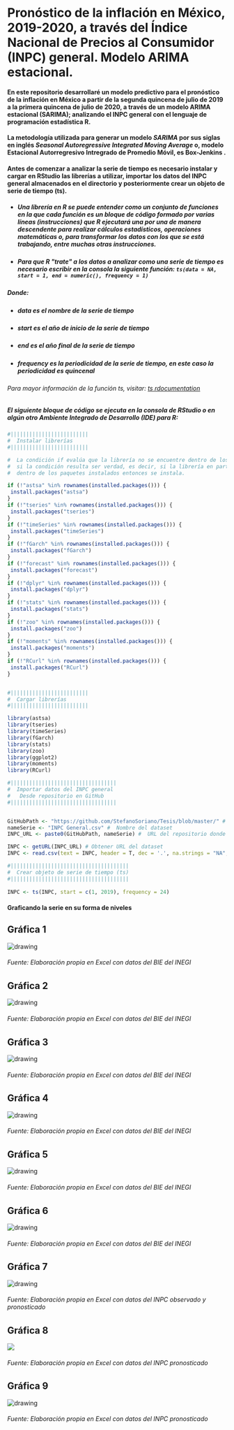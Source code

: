 # Pronóstico de la inflación en México, 2019-2020, a través del Índice Nacional de Precios al Consumidor (INPC) general. Modelo ARIMA estacional.

#### En este repositorio desarrollaré un modelo predictivo para el pronóstico de la inflación en México a partir de la segunda quincena de julio de 2019 a la primera quincena de julio de 2020, a través de un modelo ARIMA estacional (SARIMA); analizando el INPC general con el lenguaje de programación estadística R. 
#### La metodología utilizada para generar un modelo *SARIMA* por sus siglas en inglés *Seasonal Autoregressive Integrated Moving Average* o, modelo Estacional Autorregresivo Intregrado de Promedio Móvil, es Box-Jenkins .

#### Antes de comenzar a analizar la serie de tiempo es necesario instalar y cargar en RStudio las librerías a utilizar, importar los datos del INPC general almacenados en el directorio y posteriormente crear un objeto de serie de tiempo (ts).

* ##### Una librería en R se puede entender como un conjunto de funciones en la que cada función es un bloque de código formado por varias líneas (instrucciones) que R ejecutará una por una de manera descendente para realizar cálculos estadísticos, operaciones matemáticas o, para transformar los datos con los que se está trabajando, entre muchas otras instrucciones.

* ##### Para que R "trate" a los datos a analizar como una serie de tiempo es necesario escribir en la consola la siguiente función:  `ts(data = NA, start = 1, end = numeric(), frequency = 1)`

##### Donde:
* ##### *data* es el nombre de la serie de tiempo
* ##### *start* es el año de inicio de la serie de tiempo
* ##### *end* es el año final de la serie de tiempo
* ##### *frequency* es la periodicidad de la serie de tiempo, en este caso la periodicidad es quincenal

###### Para mayor información de la función *ts*, visitar: [ts rdocumentation](https://www.rdocumentation.org/packages/stats/versions/3.6.1/topics/ts)

##### El siguiente bloque de código se ejecuta en la consola de RStudio o en algún otro Ambiente Integrado de Desarrollo (IDE) para R:

```r	
#|||||||||||||||||||||||||
#  Instalar librerías
#|||||||||||||||||||||||||

#  La condición if evalúa que la librería no se encuentre dentro de los paquetes instalados, 
#  si la condición resulta ser verdad, es decir, si la librería en particular no se encuentra 
#  dentro de los paquetes instalados entonces se instala.

if (!"astsa" %in% rownames(installed.packages())) {
 install.packages("astsa")
}
if (!"tseries" %in% rownames(installed.packages())) {
 install.packages("tseries")
}
if (!"timeSeries" %in% rownames(installed.packages())) {
 install.packages("timeSeries")
}
if (!"fGarch" %in% rownames(installed.packages())) {
 install.packages("fGarch")
}
if (!"forecast" %in% rownames(installed.packages())) {
 install.packages("forecast")
}
if (!"dplyr" %in% rownames(installed.packages())) {
 install.packages("dplyr")
}
if (!"stats" %in% rownames(installed.packages())) {
 install.packages("stats")
}
if (!"zoo" %in% rownames(installed.packages())) {
 install.packages("zoo")
}
if (!"moments" %in% rownames(installed.packages())) {
 install.packages("moments")
}
if (!"RCurl" %in% rownames(installed.packages())) {
 install.packages("RCurl")
}


#|||||||||||||||||||||||||
#  Cargar librerías                
#|||||||||||||||||||||||||

library(astsa)
library(tseries)
library(timeSeries)
library(fGarch)
library(stats)
library(zoo)
library(ggplot2)
library(moments)
library(RCurl)

#||||||||||||||||||||||||||||||||||
#  Importar datos del INPC general 
#   Desde repositorio en GitHub
#||||||||||||||||||||||||||||||||||


GitHubPath <- "https://github.com/StefanoSoriano/Tesis/blob/master/" #  Ruta del repositorio en GitHub
nameSerie <- "INPC General.csv" #  Nombre del dataset
INPC_URL <- paste0(GitHubPath, nameSerie) #  URL del repositorio donde está almacenado el dataset

INPC <- getURL(INPC_URL) # Obtener URL del dataset
INPC <- read.csv(text = INPC, header = T, dec = '.', na.strings = "NA",stringsAsFactors = FALSE) 

#||||||||||||||||||||||||||||||||||||||
#  Crear objeto de serie de tiempo (ts) 
#||||||||||||||||||||||||||||||||||||||
 
INPC <- ts(INPC, start = c(1, 2019), frequency = 24) 

```


#### Graficando la serie en su forma de niveles



##                                             Gráfica 1
<img src="https://github.com/StefanoSoriano/Tesis/blob/master/Im%C3%A1genes/INPC%20general%20(niveles).jpg?raw=true" alt="drawing"/>

###### Fuente: Elaboración propia en Excel con datos del BIE del INEGI

##                                             Gráfica 2
<img src="https://github.com/StefanoSoriano/Tesis/blob/master/Im%C3%A1genes/Primeras%20diferencias.jpg?raw=true" alt="drawing"/>

###### Fuente: Elaboración propia en Excel con datos del BIE del INEGI

##                                             Gráfica 3
<img src="https://github.com/StefanoSoriano/Tesis/blob/master/Im%C3%A1genes/Diferencias%20estacionales.jpg?raw=true" alt="drawing"/>

###### Fuente: Elaboración propia en Excel con datos del BIE del INEGI


##                                             Gráfica 4
<img src="https://github.com/StefanoSoriano/Tesis/blob/master/Im%C3%A1genes/Medidas%20de%20precisi%C3%B3n.jpg?raw=true" alt="drawing"/>

###### Fuente: Elaboración propia en Excel con datos del BIE del INEGI

##                                             Gráfica 5
<img src="https://github.com/StefanoSoriano/Tesis/blob/master/Im%C3%A1genes/Exactitud.jpg?raw=true" alt="drawing"/>

###### Fuente: Elaboración propia en Excel con datos del BIE del INEGI

##                                             Gráfica 6
<img src="https://github.com/StefanoSoriano/Tesis/blob/master/Im%C3%A1genes/Akaike%20y%20BIC.jpg?raw=true" alt="drawing"/>

###### Fuente: Elaboración propia en Excel con datos del BIE del INEGI

##                                             Gráfica 7
<img src="https://github.com/StefanoSoriano/Tesis/blob/master/Im%C3%A1genes/Simulaci%C3%B3n.jpg?raw=true" alt="drawing"/>

###### Fuente: Elaboración propia en Excel con datos del INPC observado y pronosticado

##                                             Gráfica 8
<img src="https://github.com/StefanoSoriano/Tesis/blob/master/Im%C3%A1genes/Pron%C3%B3stico%20del%20INPC.jpg?raw=true"/>

###### Fuente: Elaboración propia en Excel con datos del INPC pronosticado


##                                             Gráfica 9
<img src="https://github.com/StefanoSoriano/Tesis/blob/master/Im%C3%A1genes/Pron%C3%B3stico%20de%20la%20inflaci%C3%B3n.jpg?raw=true" alt="drawing"/>

###### Fuente: Elaboración propia en Excel con datos del INPC pronosticado



